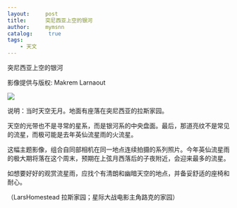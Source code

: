 ```yaml
---
layout:     post
title:      突尼西亚上空的银河  
author:     mymsnn
catalog: 	 true
tags:
    - 天文
---
```


突尼西亚上空的银河  

影像提供与版权: Makrem Larnaout

![](https://pic.imgdb.cn/item/66b0d4d9d9c307b7e9843614.jpg)

说明：当时天空无月。地面有座落在突尼西亚的拉斯家园。

天空的光带也不是寻常的星系，而是银河系的中央盘面。最后，那道亮纹不是常见的流星，而极可能是去年英仙流星雨的火流星。

这幅主题影像，组合自同部相机在同一地点连续拍摄的系列照片。今年英仙流星雨的极大期将落在这个周末，预期在上弦月西落后的子夜附近，会迎来最多的流星。

如想要好好的观赏流星雨，应找个有清朗和幽暗天空的地点，并备妥舒适的座椅和耐心。

（LarsHomestead 拉斯家园；星际大战电影主角路克的家园）
